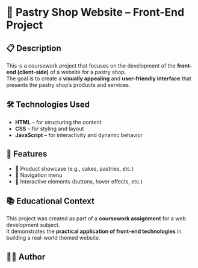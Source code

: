 # 🍰 Pastry Shop Website – Front-End Project

## 📋 Description
This is a coursework project that focuses on the development of the **front-end (client-side)** of a website for a pastry shop.  
The goal is to create a **visually appealing** and **user-friendly interface** that presents the pastry shop’s products and services.

## 🛠️ Technologies Used
- **HTML** – for structuring the content  
- **CSS** – for styling and layout  
- **JavaScript** – for interactivity and dynamic behavior

## 🎯 Features
- 🧁 Product showcase (e.g., cakes, pastries, etc.)  
- 🧭 Navigation menu  
- 🎨 Interactive elements (buttons, hover effects, etc.)

## 📚 Educational Context
This project was created as part of a **coursework assignment** for a web development subject.  
It demonstrates the **practical application of front-end technologies** in building a real-world themed website.

## 👩‍💻 Author
